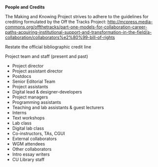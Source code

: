 **People and** **Credits**

The Making and Knowing Project strives to adhere to the guidelines for crediting formulated by the Off the Tracks Project: http://mcpress.media-commons.org/offthetracks/part-one-models-for-collaboration-career-paths-acquiring-institutional-support-and-transformation-in-the-field/a-collaboration/collaborators%e2%80%99-bill-of-rights

Restate the official bibliographic credit line

Project team and staff (present and past)
    
- Project director    
- Project assistant director   
- Postdocs    
- Senior Editorial Team    
- Project assistants   
- Digital lead & designer-developers    
- Project managers   
- Programming assistants    
- Teaching and lab assistants & guest lecturers    
- Interns
- Text workshops
- Lab class
- Digital lab class   
- Co-instructors, TAs, CGUI
- External collaborators
 - WGM attendees
 - Other collaborators
- Intro essay writers
- CU Library staff
